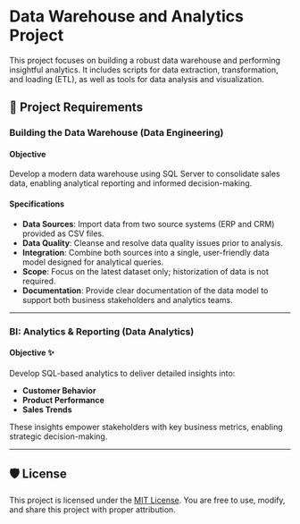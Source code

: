 # Data Warehouse and Analytics Project 

This project focuses on building a robust data warehouse and performing insightful analytics. It includes scripts for data extraction, transformation, and loading (ETL), as well as tools for data analysis and visualization.

## 🚀 Project Requirements

### Building the Data Warehouse (Data Engineering)

#### Objective
Develop a modern data warehouse using SQL Server to consolidate sales data, enabling analytical reporting and informed decision-making.

#### Specifications
*   **Data Sources**: Import data from two source systems (ERP and CRM) provided as CSV files.
*   **Data Quality**: Cleanse and resolve data quality issues prior to analysis.
*   **Integration**: Combine both sources into a single, user-friendly data model designed for analytical queries.
*   **Scope**: Focus on the latest dataset only; historization of data is not required.
*   **Documentation**: Provide clear documentation of the data model to support both business stakeholders and analytics teams.

---

### BI: Analytics & Reporting (Data Analytics)

#### Objective ✨
Develop SQL-based analytics to deliver detailed insights into:
*   **Customer Behavior**
*   **Product Performance**
*   **Sales Trends**

These insights empower stakeholders with key business metrics, enabling strategic decision-making.

---

## 🛡️ License

This project is licensed under the [MIT License](LICENSE). You are free to use, modify, and share this project with proper attribution.
